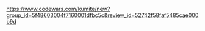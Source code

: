 https://www.codewars.com/kumite/new?group_id=5f48603004f7160001dfbc5c&review_id=52742f58faf5485cae000b9d

